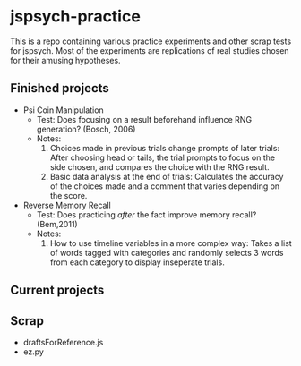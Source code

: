 # jspsych-practice
This is a repo containing various practice experiments and other scrap tests for jspsych. Most of the experiments are replications of real studies chosen for their amusing hypotheses.

## Finished projects
* Psi Coin Manipulation
    * Test: Does focusing on a result beforehand influence RNG generation? (Bosch, 2006)
    * Notes:
      1. Choices made in previous trials change prompts of later trials: After choosing head or tails, the trial prompts to focus on the side chosen, and compares the choice with the RNG result.
      2. Basic data analysis at the end of trials: Calculates the accuracy of the choices made and a comment that varies depending on the score.
* Reverse Memory Recall
    * Test: Does practicing _after_ the fact improve memory recall? (Bem,2011)
    * Notes:
      1. How to use timeline variables in a more complex way: Takes a list of words tagged with categories and randomly selects 3 words from each category to display inseperate trials.

## Current projects

## Scrap
* draftsForReference.js
* ez.py
